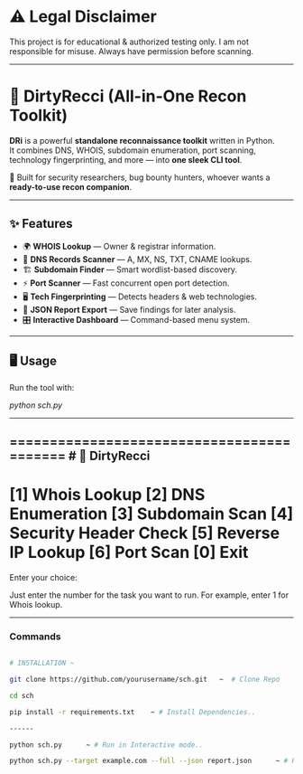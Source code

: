 

# ⚠️ Legal Disclaimer
This project is for educational & authorized testing only.
I am not responsible for misuse. Always have permission before scanning.

---

# 🔎 DirtyRecci (All-in-One Recon Toolkit)

**DRi** is a powerful **standalone reconnaissance toolkit** written in Python.  
It combines DNS, WHOIS, subdomain enumeration, port scanning, technology fingerprinting, and more — into **one sleek CLI tool**.  

🚀 Built for security researchers, bug bounty hunters, whoever wants a **ready-to-use recon companion**.

---

## ✨ Features
- 🌍 **WHOIS Lookup** — Owner & registrar information.
- 🔎 **DNS Records Scanner** — A, MX, NS, TXT, CNAME lookups.
- 🏗️ **Subdomain Finder** — Smart wordlist-based discovery.
- ⚡ **Port Scanner** — Fast concurrent open port detection.
- 🖥️ **Tech Fingerprinting** — Detects headers & web technologies.
- 📑 **JSON Report Export** — Save findings for later analysis.
- 🎛️ **Interactive Dashboard** — Command-based menu system.

---

## 🖥️ Usage

Run the tool with:

*python sch.py*

---

==========================================
     # 🔎 DirtyRecci
-
[1] Whois Lookup
[2] DNS Enumeration
[3] Subdomain Scan
[4] Security Header Check
[5] Reverse IP Lookup
[6] Port Scan
[0] Exit
==========================================
Enter your choice:

Just enter the number for the task you want to run.
For example, enter 1 for Whois lookup.

----


### Commands 
```bash

# INSTALLATION ~ 

git clone https://github.com/yourusername/sch.git   ~  # Clone Repo

cd sch

pip install -r requirements.txt    ~ # Install Dependencies..

------

python sch.py      ~ # Run in Interactive mode..

python sch.py --target example.com --full --json report.json      ~ # Run in Command Mode..
